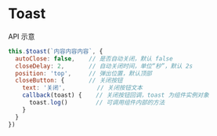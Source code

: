 # Toast

API 示意

```javascript
this.$toast(`内容内容内容`, {
  autoClose: false,    // 是否自动关闭，默认 false
  closeDelay: 2,       // 自动关闭时间，单位“秒”，默认 2s
  position: 'top',     // 弹出位置，默认顶部
  closeButton: {       // 关闭按钮
    text: '关闭',         // 关闭按钮文本
    callback(toast) {    // 关闭按钮回调，toast 为组件实例对象
      toast.log()        // 可调用组件内部的方法
    }
  }
})
```

<Toast-demos></Toast-demos>
